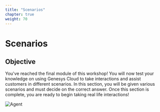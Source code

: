 ```yaml
---
title: "Scenarios"
chapter: true
weight: 70
---
```

# Scenarios
## Objective

You've reached the final module of this workshop! You will now test your knowledge on using Genesys Cloud to take interactions and assist customers in different scenarios. In this section, you will be given various scenarios and must decide on the correct answer. Once this section is complete, you are ready to begin taking real life interactions!

![Agent ](/images/agent.jpg)







